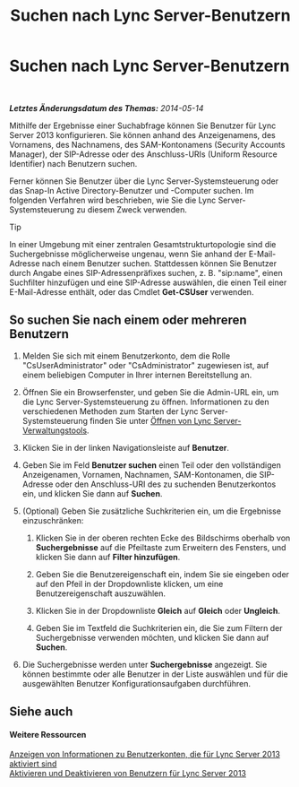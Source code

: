 ﻿---
title: Suchen nach Lync Server-Benutzern
TOCTitle: Suchen nach Lync Server-Benutzern
ms:assetid: 3b9f6f55-d7a9-46ae-8e10-f221ba0d3bb5
ms:mtpsurl: https://technet.microsoft.com/de-de/library/Gg429701(v=OCS.15)
ms:contentKeyID: 49293736
ms.date: 05/19/2016
mtps_version: v=OCS.15
ms.translationtype: HT
---

# Suchen nach Lync Server-Benutzern

 

_**Letztes Änderungsdatum des Themas:** 2014-05-14_

Mithilfe der Ergebnisse einer Suchabfrage können Sie Benutzer für Lync Server 2013 konfigurieren. Sie können anhand des Anzeigenamens, des Vornamens, des Nachnamens, des SAM-Kontonamens (Security Accounts Manager), der SIP-Adresse oder des Anschluss-URIs (Uniform Resource Identifier) nach Benutzern suchen.

Ferner können Sie Benutzer über die Lync Server-Systemsteuerung oder das Snap-In Active Directory-Benutzer und -Computer suchen. Im folgenden Verfahren wird beschrieben, wie Sie die Lync Server-Systemsteuerung zu diesem Zweck verwenden.


> [!TIP]
> In einer Umgebung mit einer zentralen Gesamtstrukturtopologie sind die Suchergebnisse möglicherweise ungenau, wenn Sie anhand der E-Mail-Adresse nach einem Benutzer suchen. Stattdessen können Sie Benutzer durch Angabe eines SIP-Adressenpräfixes suchen, z.&nbsp;B. "sip:name", einen Suchfilter hinzufügen und eine SIP-Adresse auswählen, die einen Teil einer E-Mail-Adresse enthält, oder das Cmdlet <STRONG>Get-CSUser</STRONG> verwenden.



## So suchen Sie nach einem oder mehreren Benutzern

1.  Melden Sie sich mit einem Benutzerkonto, dem die Rolle "CsUserAdministrator" oder "CsAdministrator" zugewiesen ist, auf einem beliebigen Computer in Ihrer internen Bereitstellung an.

2.  Öffnen Sie ein Browserfenster, und geben Sie die Admin-URL ein, um die Lync Server-Systemsteuerung zu öffnen. Informationen zu den verschiedenen Methoden zum Starten der Lync Server-Systemsteuerung finden Sie unter [Öffnen von Lync Server-Verwaltungstools](lync-server-2013-open-lync-server-administrative-tools.md).

3.  Klicken Sie in der linken Navigationsleiste auf **Benutzer**.

4.  Geben Sie im Feld **Benutzer suchen** einen Teil oder den vollständigen Anzeigenamen, Vornamen, Nachnamen, SAM-Kontonamen, die SIP-Adresse oder den Anschluss-URI des zu suchenden Benutzerkontos ein, und klicken Sie dann auf **Suchen**.

5.  (Optional) Geben Sie zusätzliche Suchkriterien ein, um die Ergebnisse einzuschränken:
    
    1.  Klicken Sie in der oberen rechten Ecke des Bildschirms oberhalb von **Suchergebnisse** auf die Pfeiltaste zum Erweitern des Fensters, und klicken Sie dann auf **Filter hinzufügen**.
    
    2.  Geben Sie die Benutzereigenschaft ein, indem Sie sie eingeben oder auf den Pfeil in der Dropdownliste klicken, um eine Benutzereigenschaft auszuwählen.
    
    3.  Klicken Sie in der Dropdownliste **Gleich** auf **Gleich** oder **Ungleich**.
    
    4.  Geben Sie im Textfeld die Suchkriterien ein, die Sie zum Filtern der Suchergebnisse verwenden möchten, und klicken Sie dann auf **Suchen**.

6.  Die Suchergebnisse werden unter **Suchergebnisse** angezeigt. Sie können bestimmte oder alle Benutzer in der Liste auswählen und für die ausgewählten Benutzer Konfigurationsaufgaben durchführen.

## Siehe auch

#### Weitere Ressourcen

[Anzeigen von Informationen zu Benutzerkonten, die für Lync Server 2013 aktiviert sind](lync-server-2013-viewing-information-about-user-accounts-enabled-for-lync-server.md)  
[Aktivieren und Deaktivieren von Benutzern für Lync Server 2013](lync-server-2013-enabling-and-disabling-users-for-lync-server.md)

